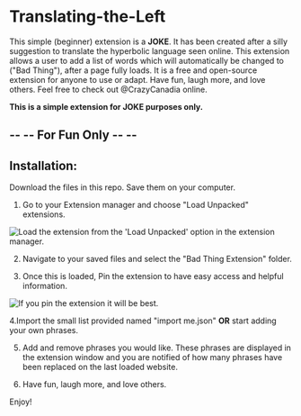 # Translating-the-Left

This simple (beginner) extension is a **JOKE**.
It has been created after a silly suggestion to translate the hyperbolic language seen online. 
This extension allows a user to add a list of words which will automatically be changed to ("Bad Thing"), after a page fully loads. 
It is a free and open-source extension for anyone to use or adapt. Have fun, laugh more, and love others.
Feel free to check out @CrazyCanadia online.

**This is a simple extension for JOKE purposes only.**

##  -- -- For Fun Only -- --

## Installation:

Download the files in this repo. Save them on your computer. 

1. Go to your Extension manager and choose "Load Unpacked" extensions.
<img src="/Extensions.png" alt="Load the extension from the 'Load Unpacked' option in the extension manager.">

2. Navigate to your saved files and select the "Bad Thing Extension" folder.

3. Once this is loaded, Pin the extension to have easy access and helpful information.
<img src="/Pin.png" alt="If you pin the extension it will be best.">

4.Import the small list provided named "import me.json" **OR** start adding your own phrases.

5. Add and remove phrases you would like. These phrases are displayed in the extension window and you are notified of how many phrases have been replaced on the last loaded website.

6. Have fun, laugh more, and love others.

Enjoy!
